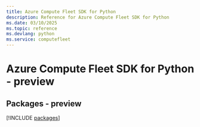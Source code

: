 ```yaml
---
title: Azure Compute Fleet SDK for Python
description: Reference for Azure Compute Fleet SDK for Python
ms.date: 03/10/2025
ms.topic: reference
ms.devlang: python
ms.service: computefleet
---
```

# Azure Compute Fleet SDK for Python - preview
## Packages - preview
[!INCLUDE [packages](compute-fleet-index.md)]